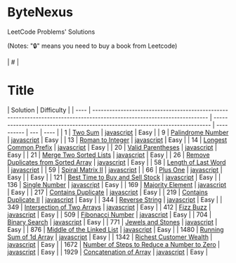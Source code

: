 # ByteNexus

LeetCode Problems' Solutions

(Notes: "🔒" means you need to buy a book from Leetcode)

| #    | <h1>Title </h1>                                                                                                         | Solution                                                                      | Difficulty |
| ---- | ----------------------------------------------------------------------------------------------------------------------- | ----------------------------------------------------------------------------- | ---------- | --- | ---- |
| 1    | [Two Sum](https://leetcode.com/problems/two-sum/)                                                                       | [javascript](./string/javascript/two-sum.js)                                  | Easy       |
| 9    | [Palindrome Number](https://leetcode.com/problems/palindrome-number/)                                                   | [javascript](./math/javascript/palindrome-number.js)                          | Easy       |
| 13   | [Roman to Integer](https://leetcode.com/problems/roman-to-integer/)                                                     | [javascript](./string/javascript/roman-to-integer.js)                         | Easy       |
| 14   | [Longest Common Prefix](https://leetcode.com/problems/longest-common-prefix/)                                           | [javascript](./string/javascript/longest-common-prefix.js)                    | Easy       |
| 20   | [Valid Parentheses](https://leetcode.com/problems/valid-parentheses/)                                                   | [javascript](./string/javascript/valid-parentheses.js)                        | Easy       |
| 21   | [Merge Two Sorted Lists](https://leetcode.com/problems/merge-two-sorted-lists/)                                         | [javascript](./string/javascript/merge-two-sorted-lists.js)                   | Easy       |
| 26   | [Remove Duplicates from Sorted Array](https://leetcode.com/problems/remove-duplicates-from-sorted-array/)               | [javascript](./string/javascript/remove-duplicates-from-sorted-array.js)      | Easy       |
| 58   | [Length of Last Word](https://leetcode.com/problems/length-of-last-word/)                                               | [javascript](./string/javascript/length-of-last-word.js)                      |
| 59   | [Spiral Matrix II](https://leetcode.com/problems/spiral-matrix-ii)                                                      | [javascript](./array/javascript/spiral-matrix-ii.js)                          |
| 66   | [Plus One](https://leetcode.com/problems/plus-one/)                                                                     | [javascript](./array/javascript/plus-one.js)                                  | Easy       |     | Easy |
| 121  | [Best Time to Buy and Sell Stock](https://leetcode.com/problems/best-time-to-buy-and-sell-stock/description/)           | [javascript](./string/javascript/single-number.js)                            | Easy       |
| 136  | [Single Number](https://leetcode.com/problems/length-of-last-word/)                                                     | [javascript](./string/javascript/best-time-to-buy-and-sell-stock.js)          | Easy       |
| 169  | [Majority Element](https://leetcode.com/problems/majority-element/description/)                                         | [javascript](./array/javascript/contains-duplicate.js)                        | Easy       |
| 217  | [Contains Duplicate](https://leetcode.com/problems/majority-element/)                                                   | [javascript](./array/javascript/majority-element.js)                          | Easy       |
| 219  | [Contains Duplicate II](https://leetcode.com/problems/contains-duplicate-ii/)                                           | [javascript](./array/javascript/contains-duplicate-ii.js)                     | Easy       |
| 344  | [Reverse String](https://leetcode.com/problems/reverse-string/)                                                         | [javascript](./array/javascript/reverse-string.js)                            | Easy       |
| 349  | [Intersection of Two Arrays](https://leetcode.com/problems/intersection-of-two-arrays/description/)                     | [javascript](./array/javascript/reverse-string.js)                            | Easy       |
| 412  | [Fizz Buzz](https://leetcode.com/problems/fizz-buzz/)                                                                   | [javascript](./string/javascript/fizz-buzz.js)                                | Easy       |
| 509  | [Fibonacci Number](https://leetcode.com/problems/fibonacci-number/)                                                     | [javascript](./math/javascript/fibonacci-number.js)                           | Easy       |
| 704  | [Binary Search](https://leetcode.com/problems/binary-search/)                                                           | [javascript](./array/javascript/jewels-and-stones.js)                         | Easy       |
| 771  | [Jewels and Stones](https://leetcode.com/problems/jewels-and-stones/)                                                   | [javascript](./string/javascript/jewels-and-stones.js)                        | Easy       |
| 876  | [Middle of the Linked List](https://leetcode.com/problems/middle-of-the-linked-list/)                                   | [javascript](./array/javascript/running-sum-of-1d-array.js)                   | Easy       |
| 1480 | [Running Sum of 1d Array](https://leetcode.com/problems/running-sum-of-1d-array/)                                       | [javascript](./array/javascript/middle-of-the-linked-list.js)                 | Easy       |
| 1342 | [Richest Customer Wealth](https://leetcode.com/problems/richest-customer-wealth/)                                       | [javascript](./array/javascript/richest-customer-wealth.js)                   | Easy       |
| 1672 | [Number of Steps to Reduce a Number to Zero](https://leetcode.com/problems/number-of-steps-to-reduce-a-number-to-zero/) | [javascript](./math/javascript/number-of-steps-to-reduce-a-number-to-zero.js) | Easy       |
| 1929 | [Concatenation of Array](https://leetcode.com/problems/concatenation-of-array/)                                         | [javascript](./array/javascript/concatenation-of-array.js)                    | Easy       |
